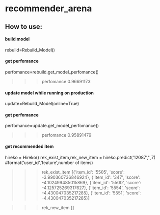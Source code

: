 # recommender_arena

## How to use:

#### build model

rebuild=Rebuild_Model()

#### get perfomance

perfomance=rebuild.get_model_perfomance()

>>> perfomance
0.96691173

#### update model while running on production

update=Rebuild_Model(online=True)

#### get perfomance

perfomance=update.get_model_perfomance()

>>> perfomance
0.95891479

#### get recommended item

hireko = Hireko()
rek_exist_item,rek_new_item = hireko.predict('12087','',7) #format('user_id','feature',number of items)

>>> rek_exist_item
[{'item_id': '5505', 'score': -3.990360736846924},
 {'item_id': '347', 'score': -4.102499485015869},
 {'item_id': '5500', 'score': -4.125725269317627},
 {'item_id': '5554', 'score': -4.430047035217285},
 {'item_id': '5551', 'score': -4.430047035217285}]

>>> rek_new_item
[]


